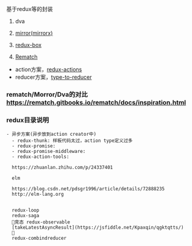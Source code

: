 基于redux等的封装

1. dva

2. [mirror(mirrorx)](https://zhuanlan.zhihu.com/p/28643798)

3. [redux-box](https://github.com/anish000kumar/redux-box)

4. [Rematch](https://zhuanlan.zhihu.com/p/34199586)


- action方案，[redux-actions](https://github.com/redux-utilities/redux-actions)
- reducer方案，[type-to-reducer](https://github.com/tomatau/type-to-reducer)

### rematch/Morror/Dva的对比 https://rematch.gitbooks.io/rematch/docs/inspiration.html

### redux目录说明
    - 异步方案(异步放到action creator中)
      - redux-thunk: 样板代码太过，action type定义过多
      - redux-promise:
      - redux-promise-middleware:
      - redux-action-tools:

      https://zhuanlan.zhihu.com/p/24337401

      elm

      https://blog.csdn.net/pdsgr1996/article/details/72888235
      http://elm-lang.org


      redux-loop
      redux-saga
      竞态 redux-observable
      [takeLatestAsyncResult](https://jsfiddle.net/Kpaxqin/qgktqtts/)
      
      redux-combindreducer